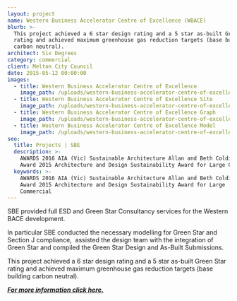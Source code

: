 ```yaml
---
layout: project
name: Western Business Accelerator Centre of Excellence (WBACE)
blurb: >-
  This project achieved a 6 star design rating and a 5 star as-built Green Star
  rating and achieved maximum greenhouse gas reduction targets (base building
  carbon neutral).
architect: Six Degrees
category: commercial
client: Melton City Council
date: 2015-05-12 00:00:00
images:
  - title: Western Business Accelerator Centre of Excellence
    image_path: /uploads/western-business-accelerator-centre-of-excellence-01.jpg
  - title: Western Business Accelerator Centre of Excellence Site
    image_path: /uploads/western-business-accelerator-centre-of-excellence-site.jpg
  - title: Western Business Accelerator Centre of Excellence Graph
    image_path: /uploads/western-business-accelerator-centre-of-excellence-graph.jpg
  - title: Western Business Accelerator Centre of Excellence Model
    image_path: /uploads/western-business-accelerator-centre-of-excellence-model.jpg
seo:
  title: Projects | SBE
  description: >-
    AWARDS 2016 AIA (Vic) Sustainable Architecture Allan and Beth Coldicutt
    Award 2015 Architecture and Design Sustainability Award for Large Commercial
  keywords: >-
    AWARDS 2016 AIA (Vic) Sustainable Architecture Allan and Beth Coldicutt
    Award 2015 Architecture and Design Sustainability Award for Large
    Commercial 
---
```

SBE provided full ESD and Green Star Consultancy services for the Western BACE development.

In particular SBE conducted the necessary modelling for Green Star and Section J compliance, &nbsp;assisted the design team with the integration of Green Star and compiled the Green Star Design and As-Built Submissions.

This project achieved a 6 star design rating and a 5 star as-built Green Star rating and achieved maximum greenhouse gas reduction targets (base building carbon neutral).

[***For more information click here.***](/2017/10/31/wbace-case-study.html)